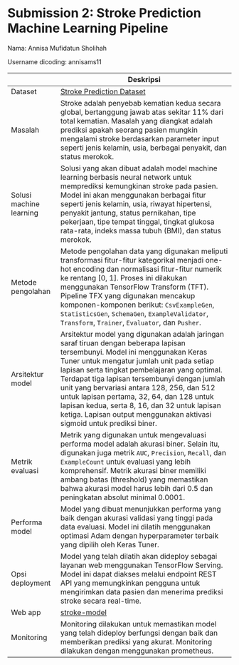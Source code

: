 # Submission 2: Stroke Prediction Machine Learning Pipeline
Nama: Annisa Mufidatun Sholihah

Username dicoding: annisams11

| | Deskripsi |
| ----------- | ----------- |
| Dataset | [Stroke Prediction Dataset](https://www.kaggle.com/datasets/fedesoriano/stroke-prediction-dataset/data) |
| Masalah | Stroke adalah penyebab kematian kedua secara global, bertanggung jawab atas sekitar 11% dari total kematian. Masalah yang diangkat adalah prediksi apakah seorang pasien mungkin mengalami stroke berdasarkan parameter input seperti jenis kelamin, usia, berbagai penyakit, dan status merokok. |
| Solusi machine learning | Solusi yang akan dibuat adalah model machine learning berbasis neural network untuk memprediksi kemungkinan stroke pada pasien. Model ini akan menggunakan berbagai fitur seperti jenis kelamin, usia, riwayat hipertensi, penyakit jantung, status pernikahan, tipe pekerjaan, tipe tempat tinggal, tingkat glukosa rata-rata, indeks massa tubuh (BMI), dan status merokok. |
| Metode pengolahan | Metode pengolahan data yang digunakan meliputi transformasi fitur-fitur kategorikal menjadi one-hot encoding dan normalisasi fitur-fitur numerik ke rentang [0, 1]. Proses ini dilakukan menggunakan TensorFlow Transform (TFT). Pipeline TFX yang digunakan mencakup komponen-komponen berikut: `CsvExampleGen`, `StatisticsGen`, `SchemaGen`, `ExampleValidator`, `Transform`, `Trainer`, `Evaluator`, dan `Pusher`. |
| Arsitektur model | Arsitektur model yang digunakan adalah jaringan saraf tiruan dengan beberapa lapisan tersembunyi. Model ini menggunakan Keras Tuner untuk mengatur jumlah unit pada setiap lapisan serta tingkat pembelajaran yang optimal. Terdapat tiga lapisan tersembunyi dengan jumlah unit yang bervariasi antara 128, 256, dan 512 untuk lapisan pertama, 32, 64, dan 128 untuk lapisan kedua, serta 8, 16, dan 32 untuk lapisan ketiga. Lapisan output menggunakan aktivasi sigmoid untuk prediksi biner. |
| Metrik evaluasi | Metrik yang digunakan untuk mengevaluasi performa model adalah akurasi biner. Selain itu, digunakan juga metrik `AUC`, `Precision`, `Recall`, dan `ExampleCount` untuk evaluasi yang lebih komprehensif. Metrik akurasi biner memiliki ambang batas (threshold) yang memastikan bahwa akurasi model harus lebih dari 0.5 dan peningkatan absolut minimal 0.0001. |
| Performa model | Model yang dibuat menunjukkan performa yang baik dengan akurasi validasi yang tinggi pada data evaluasi. Model ini dilatih menggunakan optimasi Adam dengan hyperparameter terbaik yang dipilih oleh Keras Tuner. |
| Opsi deployment | Model yang telah dilatih akan dideploy sebagai layanan web menggunakan TensorFlow Serving. Model ini dapat diakses melalui endpoint REST API yang memungkinkan pengguna untuk mengirimkan data pasien dan menerima prediksi stroke secara real-time. |
| Web app | [stroke-model](https://stroke-pred-deploy-production.up.railway.app/v1/models/stroke-model/metadata) |
| Monitoring | Monitoring dilakukan untuk memastikan model yang telah dideploy berfungsi dengan baik dan memberikan prediksi yang akurat. Monitoring dilakukan dengan menggunakan prometheus. |
